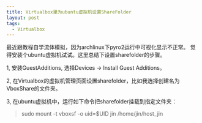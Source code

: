 ```yaml
---
title: Virtualbox里为ubuntu虚拟机设置ShareFolder
layout: post
tags:
  - Virtualbox
---
```


最近跟教程自学流体模拟，因为archlinux下pyro2运行中可视化显示不正常。
觉得安装个ubuntu虚拟机试试。这里总结下设置sharefolder的步骤。

1, 安装GuestAdditions, 选择Devices -> Install Guest Additions。

2, 在Virtualbox的虚拟机管理页面设置sharefolder，比如我选择创建名为VboxShare的文件夹。

3, 在ubuntu虚拟机中，运行如下命令把sharefolder挂载到指定文件夹：
> sudo mount -t vboxsf -o uid=$UID jin /home/jin/host_jin


